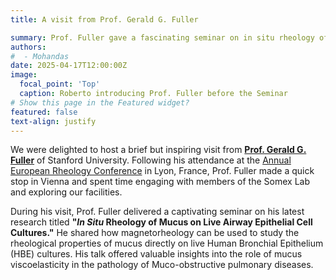 ```yaml
---
title: A visit from Prof. Gerald G. Fuller

summary: Prof. Fuller gave a fascinating seminar on in situ rheology of mucus.
authors:
#  - Mohandas
date: 2025-04-17T12:00:00Z
image:
  focal_point: 'Top'
  caption: Roberto introducing Prof. Fuller before the Seminar
# Show this page in the Featured widget?
featured: false
text-align: justify
---
```


<!--more-->
We were delighted to host a brief but inspiring visit from **[Prof. Gerald G. Fuller](https://cheme.stanford.edu/people/gerald-fuller)** of Stanford University. Following his attendance at the [Annual European Rheology Conference](https://rheology-esr.org/aerc-2025/welcome/) in Lyon, France, Prof. Fuller made a quick stop in Vienna and spent time engaging with members of the Somex Lab and exploring our facilities.

During his visit, Prof. Fuller delivered a captivating seminar on his latest research titled **"*In Situ* Rheology of Mucus on Live Airway Epithelial Cell Cultures."** He shared how magnetorheology can be used to study the rheological properties of mucus directly on live Human Bronchial Epithelium (HBE) cultures. His talk offered valuable insights into the role of mucus viscoelasticity in the pathology of Muco-obstructive pulmonary diseases.